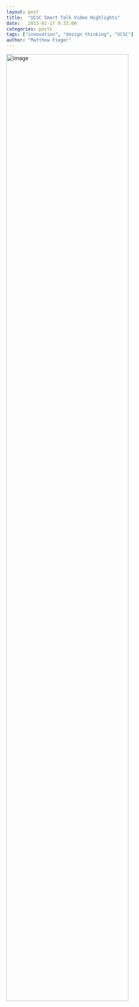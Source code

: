 ```yaml
---
layout: post
title:  "UCSC Smart Talk Video Highlights"
date:   2013-01-17 9:33:00
categories: posts
tags: ["innovation", "design thinking", "UCSC"]
author: "Matthew Fieger"
---
```


 <a href="#"><img alt="image" class="img-polaroid" src="{{ site.url }}/assets/img/blog/smart-talk-advert.png" width="80%"></a>